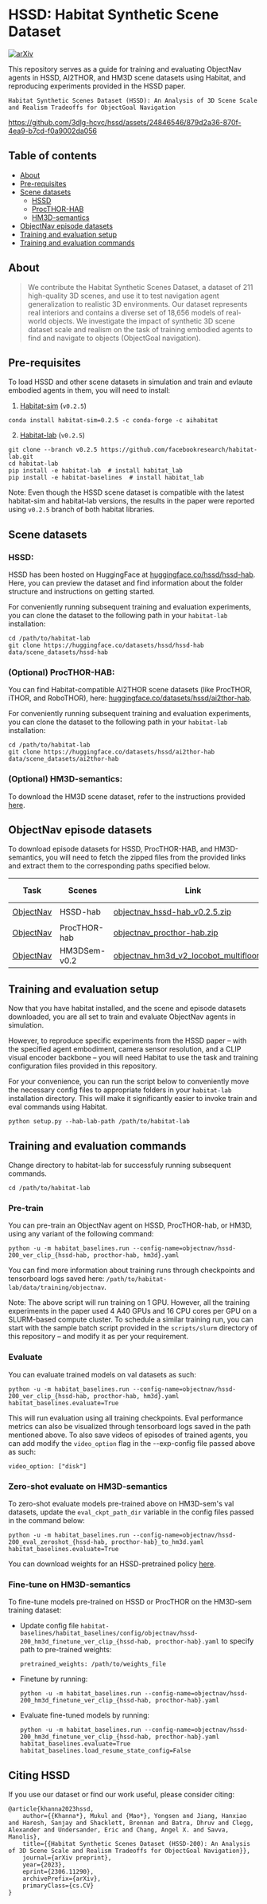 HSSD: Habitat Synthetic Scene Dataset
==================================

[![arXiv](https://img.shields.io/badge/cs.cv-arXiv%3A1912.11463-42ba94.svg)](https://arxiv.org/abs/2306.11290)


This repository serves as a guide for training and evaluating ObjectNav agents in HSSD, AI2THOR, and HM3D scene datasets using Habitat, and reproducing experiments provided in the HSSD paper.

`Habitat Synthetic Scenes Dataset (HSSD): An Analysis of 3D Scene Scale and Realism Tradeoffs for ObjectGoal Navigation`


https://github.com/3dlg-hcvc/hssd/assets/24846546/879d2a36-870f-4ea9-b7cd-f0a9002da056



## Table of contents

- [About](#about)
- [Pre-requisites](#pre-requisites)
- [Scene datasets](#scene-datasets)
    - [HSSD](#hssd)
    - [ProcTHOR-HAB](#optional-procthor-hab)
    - [HM3D-semantics](#optional-hm3d-semantics)
- [ObjectNav episode datasets](#objectnav-episode-datasets)
- [Training and evaluation setup](#training-and-evaluation-setup)
- [Training and evaluation commands](#training-and-evaluation-commands)



## About

> We contribute the Habitat Synthetic Scenes Dataset, a dataset of 211 high-quality 3D scenes, and use it to test navigation agent generalization to realistic 3D environments. Our dataset represents real interiors and contains a diverse set of 18,656 models of real-world objects. We investigate the impact of synthetic 3D scene dataset scale and realism on the task of training embodied agents to find and navigate to objects (ObjectGoal navigation).


## Pre-requisites

To load HSSD and other scene datasets in simulation and train and evlaute embodied agents in them, you will need to install:

1. [Habitat-sim](https://github.com/facebookresearch/habitat-sim/tree/v0.2.5) (`v0.2.5`)

```
conda install habitat-sim=0.2.5 -c conda-forge -c aihabitat
```

2. [Habitat-lab](https://github.com/facebookresearch/habitat-lab/tree/v0.2.5) (`v0.2.5`)

```
git clone --branch v0.2.5 https://github.com/facebookresearch/habitat-lab.git
cd habitat-lab
pip install -e habitat-lab  # install habitat_lab
pip install -e habitat-baselines  # install habitat_lab
```

<!-- - [CLIP](https://github.com/openai/CLIP) (`pip install git+https://github.com/openai/CLIP.git@40f5484c1c74edd83cb9cf687c6ab92b28d8b656`) -->

Note: Even though the HSSD scene dataset is compatible with the latest habitat-sim and habitat-lab versions, the results in the paper were reported using `v0.2.5` branch of both habitat libraries.

## Scene datasets

### HSSD:

HSSD has been hosted on HuggingFace at [huggingface.co/hssd/hssd-hab](https://huggingface.co/hssd/hssd-hab). Here, you can preview the dataset and find information about the folder structure and instructions on getting started.

For conveniently running subsequent training and evaluation experiments, you can clone the dataset to the following path in your `habitat-lab` installation:

```
cd /path/to/habitat-lab
git clone https://huggingface.co/datasets/hssd/hssd-hab data/scene_datasets/hssd-hab
```

### (Optional) ProcTHOR-HAB: 

You can find Habitat-compatible AI2THOR scene datasets (like ProcTHOR, iTHOR, and RoboTHOR), here: [huggingface.co/datasets/hssd/ai2thor-hab](https://huggingface.co/datasets/hssd/ai2thor-hab).

For conveniently running subsequent training and evaluation experiments, you can clone the dataset to the following path in your `habitat-lab` installation:

```
cd /path/to/habitat-lab
git clone https://huggingface.co/datasets/hssd/ai2thor-hab data/scene_datasets/ai2thor-hab
```

### (Optional) HM3D-semantics: 

To download the HM3D scene dataset, refer to the instructions provided [here](https://github.com/facebookresearch/habitat-sim/blob/main/DATASETS.md#habitat-matterport-3d-research-dataset-hm3d).

## ObjectNav episode datasets

To download episode datasets for HSSD, ProcTHOR-HAB, and HM3D-semantics, you will need to fetch the zipped files from the provided links and extract them to the corresponding paths specified below.

| Task | Scenes | Link | Extract path | Config to use                                                                                                          | Archive size |
| --- | --- | --- | --- |------------------------------------------------------------------------------------------------------------------------| --- |
| [ObjectNav](https://arxiv.org/abs/2006.13171) | HSSD-hab | [objectnav_hssd-hab_v0.2.5.zip](https://www.dropbox.com/scl/fi/n5m00eoydfedi0de1nh34/objectnav_hssd-hab_v0.2.5.zip) | `data/datasets/objectnav/hssd-hab` | [`datasets/objectnav/hssd-hab.yaml`](habitat-lab/habitat/config/habitat/dataset/objectnav/hssd-hab.yaml)                                    | 24 MB |
| [ObjectNav](https://arxiv.org/abs/2006.13171) | ProcTHOR-hab | [objectnav_procthor-hab.zip](https://www.dropbox.com/scl/fi/noizniosf3sjaolq54a6v/objectnav_procthor-hab_v0.2.5.zip) | `data/datasets/objectnav/procthor-hab` | [`datasets/objectnav/procthor-hab.yaml`](habitat-lab/habitat/config/habitat/dataset/objectnav/procthor-hab.yaml)                                    | 755 MB |
| [ObjectNav](https://arxiv.org/abs/2006.13171) | HM3DSem-v0.2 | [objectnav_hm3d_v2_locobot_multifloor.zip](https://dl.fbaipublicfiles.com/habitat/data/datasets/objectnav/hm3d/v2/objectnav_hm3d_v2_locobot_multifloor.zip) | `data/datasets/objectnav/hm3d/v2/` | [`datasets/objectnav/hm3d_v2.yaml`](habitat-lab/habitat/config/habitat/dataset/objectnav/hm3d_v2.yaml)                                    | 245 MB |


## Training and evaluation setup

Now that you have habitat installed, and the scene and episode datasets downloaded, you are all set to train and evaluate ObjectNav agents in simulation. 

However, to reproduce specific experiments from the HSSD paper – with the specified agent embodiment, camera sensor resolution, and a CLIP visual encoder backbone – you will need Habitat to use the task and training configuration files provided in this repository. 

For your convenience, you can run the script below to conveniently move the necessary config files to appropriate folders in your `habitat-lab` installation directory. This will make it significantly easier to invoke train and eval commands using Habitat.

```
python setup.py --hab-lab-path /path/to/habitat-lab
```

## Training and evaluation commands

Change directory to habitat-lab for successfuly running subsequent commands.

```
cd /path/to/habitat-lab
```

### Pre-train

You can pre-train an ObjectNav agent on HSSD, ProcTHOR-hab, or HM3D, using any variant of the following command:

```
python -u -m habitat_baselines.run --config-name=objectnav/hssd-200_ver_clip_{hssd-hab, procthor-hab, hm3d}.yaml
```

You can find more information about training runs through checkpoints and tensorboard logs saved here: `/path/to/habitat-lab/data/training/objectnav`.

Note: The above script will run training on 1 GPU. However, all the training experiments in the paper used 4 A40 GPUs and 16 CPU cores per GPU on a SLURM-based compute cluster. To schedule a similar training run, you can start with the sample batch script provided in the `scripts/slurm` directory of this repository – and modify it as per your requirement.

### Evaluate

You can evaluate trained models on val datasets as such:

```
python -u -m habitat_baselines.run --config-name=objectnav/hssd-200_ver_clip_{hssd-hab, procthor-hab, hm3d}.yaml habitat_baselines.evaluate=True
```

This will run evaluation using all training checkpoints. Eval performance metrics can also be visualized through tensorboard logs saved in the path mentioned above. To also save videos of episodes of trained agents, you can add modify the `video_option` flag in the --exp-config file passed above as such:

```
video_option: ["disk"]
```

### Zero-shot evaluate on HM3D-semantics

To zero-shot evaluate models pre-trained above on HM3D-sem's val datasets, update the `eval_ckpt_path_dir` variable in the config files passed in the command below:

```
python -u -m habitat_baselines.run --config-name=objectnav/hssd-200_eval_zeroshot_{hssd-hab, procthor-hab}_to_hm3d.yaml habitat_baselines.evaluate=True
```

You can download weights for an HSSD-pretrained policy [here](https://www.dropbox.com/scl/fi/06ft32wwj7r4kzgy2g1if/hssd_pretrained_best_on_hm3d_ckpt.pth).

### Fine-tune on HM3D-semantics

To fine-tune models pre-trained on HSSD or ProcTHOR on the HM3D-sem training dataset:

- Update config file `habitat-baselines/habitat_baselines/config/objectnav/hssd-200_hm3d_finetune_ver_clip_{hssd-hab, procthor-hab}.yaml` to specify path to pre-trained weights:

    ```
    pretrained_weights: /path/to/weights_file
    ```

- Finetune by running:

    ```
    python -u -m habitat_baselines.run --config-name=objectnav/hssd-200_hm3d_finetune_ver_clip_{hssd-hab, procthor-hab}.yaml
    ```

- Evaluate fine-tuned models by running:

    ```
    python -u -m habitat_baselines.run --config-name=objectnav/hssd-200_hm3d_finetune_ver_clip_{hssd-hab, procthor-hab}.yaml habitat_baselines.evaluate=True habitat_baselines.load_resume_state_config=False
    ```

## Citing HSSD

If you use our dataset or find our work useful, please consider citing:

```
@article{khanna2023hssd,
    author={{Khanna*}, Mukul and {Mao*}, Yongsen and Jiang, Hanxiao and Haresh, Sanjay and Shacklett, Brennan and Batra, Dhruv and Clegg, Alexander and Undersander, Eric and Chang, Angel X. and Savva, Manolis},
    title={{Habitat Synthetic Scenes Dataset (HSSD-200): An Analysis of 3D Scene Scale and Realism Tradeoffs for ObjectGoal Navigation}},
    journal={arXiv preprint},
    year={2023},
    eprint={2306.11290},
    archivePrefix={arXiv},
    primaryClass={cs.CV}
}
```
